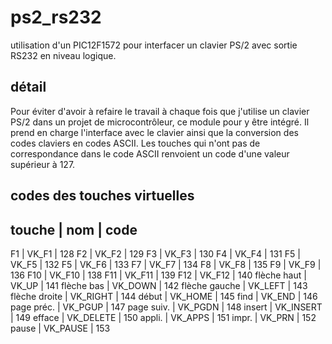 # ps2_rs232
utilisation d'un PIC12F1572 pour interfacer un clavier PS/2 avec sortie RS232 en niveau logique.

## détail
Pour éviter d'avoir à refaire le travail à chaque fois que j'utilise un clavier PS/2 dans un
projet de microcontrôleur, ce module pour y être intégré. Il prend en charge l'interface avec
le clavier ainsi que la conversion des codes claviers en codes ASCII. Les touches qui n'ont 
pas de correspondance dans le code ASCII renvoient un code d'une valeur supérieur à 127.

## codes des touches virtuelles

touche | nom | code
--------------------
F1 | VK_F1 | 128
F2 | VK_F2 | 129
F3 | VK_F3 | 130
F4 | VK_F4 | 131
F5 | VK_F5 | 132
F5 | VK_F6 | 133
F7 | VK_F7 | 134
F8 | VK_F8 | 135
F9 | VK_F9 | 136
F10 | VK_F10 | 138
F11 | VK_F11 | 139
F12 | VK_F12 | 140
flèche haut | VK_UP | 141
flèche bas | VK_DOWN | 142
flèche gauche | VK_LEFT | 143
flèche droite | VK_RIGHT | 144
début | VK_HOME | 145
find | VK_END | 146
page préc. | VK_PGUP | 147
page suiv. | VK_PGDN | 148
insert | VK_INSERT | 149
efface | VK_DELETE | 150
appli. | VK_APPS | 151
impr. | VK_PRN | 152
pause | VK_PAUSE | 153



